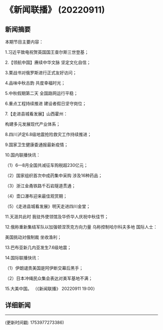 # 《新闻联播》 (20220911)

## 新闻摘要

本期节目主要内容：


1.习近平致电祝贺英国国王查尔斯三世登基；


2.【领航中国】赓续中华文脉 坚定文化自信；


3.栗战书对俄罗斯进行正式友好访问；


4.品味中秋古韵 共度幸福时光；


5.中秋假期第二天 全国路网运行平稳；


6.重点工程持续推进 建设者假日坚守岗位；


7.【走进县城看发展】山西霍州：

构建多元发展现代产业体系；


8.四川泸定6.8级地震抢险救灾工作持续推进；


9.国家卫生健康委通报最新疫情；


10.国内联播快讯：


（1）6—8月全国共减征车购税超230亿元；


（2）国家组织首次中成药集中采购 涉及16种药品；


（3）浙江金甬铁路千石岩隧道贯通；


（4）壶口瀑布迎来最佳观赏期；


（5）《走进县城看发展》明天走进四川金堂；


11.天涯共此时 我驻外使领馆及华侨华人庆祝中秋佳节；


12.俄称重新集结军队以加强顿涅茨克方向力量 乌称控制哈尔科夫多地 国际人士：

美国挑动对俄制裁 坐收渔利；


13.巴布亚新几内亚发生7.6级地震；


14.国际联播快讯：


（1）伊朗谴责美国是阿伊断交幕后黑手；


（2）日本冲绳民众集会表达对美军基地不满；


15.大美中国。
（《新闻联播》 20220911 19:00）

## 详细新闻

---

(更新时间戳: 1753977273386)

